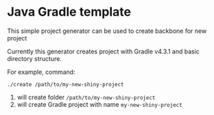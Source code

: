 # Java Gradle template

This simple project generator can be used to create backbone for new project 

Currently this generator creates project with Gradle v4.3.1 and basic directory structure.

For example, command:

``./create /path/to/my-new-shiny-project``

1. will create folder `/path/to/my-new-shiny-project` 
2. will create Gradle project with name `my-new-shiny-project`

